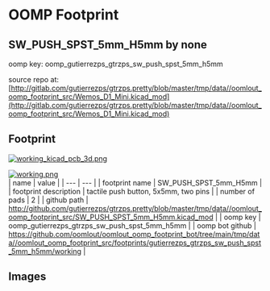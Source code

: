 # OOMP Footprint  
## SW_PUSH_SPST_5mm_H5mm  by none  
  
oomp key: oomp_gutierrezps_gtrzps_sw_push_spst_5mm_h5mm  
  
source repo at: [http://gitlab.com/gutierrezps/gtrzps.pretty/blob/master/tmp/data//oomlout_oomp_footprint_src/Wemos_D1_Mini.kicad_mod](http://gitlab.com/gutierrezps/gtrzps.pretty/blob/master/tmp/data//oomlout_oomp_footprint_src/Wemos_D1_Mini.kicad_mod)  
## Footprint  
  
[![working_kicad_pcb_3d.png](working_kicad_pcb_3d_600.png)](working_kicad_pcb_3d.png)  
  
[![working.png](working_600.png)](working.png)  
| name | value | 
| --- | --- | 
| footprint name | SW_PUSH_SPST_5mm_H5mm | 
| footprint description | tactile push button, 5x5mm, two pins | 
| number of pads | 2 | 
| github path | http://github.com/gutierrezps/gtrzps.pretty/blob/master/tmp/data//oomlout_oomp_footprint_src/SW_PUSH_SPST_5mm_H5mm.kicad_mod | 
| oomp key | oomp_gutierrezps_gtrzps_sw_push_spst_5mm_h5mm | 
| oomp bot github | https://github.com/oomlout/oomlout_oomp_footprint_bot/tree/main/tmp/data//oomlout_oomp_footprint_src/footprints/gutierrezps_gtrzps_sw_push_spst_5mm_h5mm/working | 
## Images  

